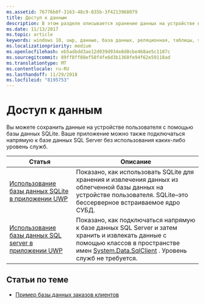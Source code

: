 ```yaml
---
ms.assetid: 76776b0f-3163-48c9-835b-3f4213968079
title: Доступ к данным
description: В этом разделе описывается хранение данных на устройстве в частной базе данных и использование объектно-реляционного отображения в приложениях универсальной платформы Windows (UWP).
ms.date: 11/13/2017
ms.topic: article
keywords: windows 10, uwp, данные, база данных, реляционная, таблицы, sqlite
ms.localizationpriority: medium
ms.openlocfilehash: eb5adbdd3ae12d039d934e8d0cbe468ae5c1187c
ms.sourcegitcommit: 89ff8ff88ef58f4fe6d3b1368fe94f62e59118ad
ms.translationtype: MT
ms.contentlocale: ru-RU
ms.lasthandoff: 11/29/2018
ms.locfileid: "8195753"
---
```

# <a name="data-access"></a>Доступ к данным

Вы можете сохранить данные на устройстве пользователя с помощью базы данных SQLite. Ваше приложение можно также подключаться напрямую к базе данных SQL Server без использования каких-либо уровень служб.

| Статья | Описание|
|-------|------------|
| [Использование базы данных SQLite в приложении UWP](sqlite-databases.md) | Показано, как использовать SQLite для хранения и извлечения данных из облегченной базы данных на устройстве пользователя. SQLite–это бессерверное встраиваемое ядро СУБД. |
| [Использование базы данных SQL server в приложении UWP](sql-server-databases.md) | Показано, как подключаться напрямую к базе данных SQL Server и затем хранить и извлекать данные с помощью классов в пространстве имен [System.Data.SqlClient](https://msdn.microsoft.com/library/system.data.sqlclient.aspx) . Уровень служб не требуется. |

## <a name="related-topics"></a>Статьи по теме

* [Пример базы данных заказов клиентов](https://github.com/Microsoft/Windows-appsample-customers-orders-database)
